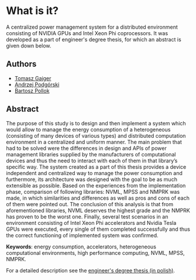 # What is it?
A centralized power management system for a distributed environment consisting of NVIDIA GPUs and Intel Xeon Phi coprocessors. It was developed as a part of engineer's degree thesis, for which an abstract is given down below.

## Authors
* [Tomasz Gajger](https://github.com/tomix86)
* [Andrzej Podgórski](https://github.com/andi9310)
* [Bartosz Pollok](https://github.com/bartekmp)

## Abstract
The purpose of this study is to design and then implement a system which would allow to manage the energy consumption of a heterogeneous (consisting of many devices of various types) and distributed computation environment in a centralized and uniform manner. The main problem that had to be solved were the differences in design and APIs of power management libraries supplied by the manufacturers of computational devices and thus the need to interact with each of them in that library’s specific way. The system created as a part of this thesis provides a device independent and centralized way to manage the power consumption and furthermore, its architecture was designed with the goal to be as much extensible as possible. Based on the experiences from the implementation phase, comparison of following libraries: NVML, MPSS and NMPRK was made, in which similarities and differences as well as pros and cons of each of them were pointed out. The conclusion of this analysis is that from aforementioned libraries, NVML deserves the highest grade and the NMPRK has proven to be the worst one. Finally, several test scenarios in an environment consisting of Intel Xeon Phi accelerators and Nvidia Tesla GPUs were executed, every single of them completed successfully and thus the correct functioning of implemented system was confirmed.

**Keywords**: energy consumption, accelerators, heterogeneous computational environments, high performance computing, NVML, MPSS, NMPRK.


For a detailed description see the [engineer's degree thesis (in polish)](Podsystem-do-zarzadzania-zuzyciem-energii-dla-heterogenicznego-srodowiska-obliczen-wysokiej-wydajnosci.pdf).
